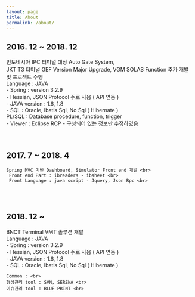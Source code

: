 ```yaml
---
layout: page
title: About
permalink: /about/
---
```


<html>
 <body>
  <div> <h2> 2016. 12 ~ 2018. 12 </h2> </div>
    인도네시아 IPC 터미널 대상 Auto Gate System, <br>
    JKT T3 터미널 GEF Version Major Upgrade, VGM SOLAS Function 추가 개발 및 프로젝트 수행 <br>
     Language : JAVA <br>
      - Spring : version 3.2.9 <br>
      - Hessian, JSON Protocol 주로 사용 ( API 연동 ) <br>
      - JAVA version : 1.6, 1.8 <br>
      - SQL : Oracle, Ibatis Sql, No Sql ( Hibernate ) <br>
              PL/SQL : Database procedure, function, trigger <br>
      - Viewer : Eclipse RCP - 구성되어 있는 정보만 수정하였음 <br>

<br>
<br>
  <div> <h2> 2017. 7 ~ 2018. 4 </h2> </div>

    Spring MVC 기반 Dashboard, Simulator Front end 개발 <br>
     Front end Part : ibreaders - ibsheet <br>
     Front Language : java script - Jquery, Json Rpc <br>

<br>
<br>
  <div> <h2> 2018. 12 ~  </h2> </div>
    BNCT Terminal VMT 솔루션 개발 <br>
     Language : JAVA <br>
      - Spring : version 3.2.9 <br>
      - Hessian, JSON Protocol 주로 사용 ( API 연동 ) <br>
      - JAVA version : 1.6, 1.8 <br>
      - SQL : Oracle, Ibatis Sql, No Sql ( Hibernate ) <br>


    Common : <br>
    형상관리 tool : SVN, SERENA <br>
    이슈관리 tool : BLUE PRINT <br>

  </body>
</html>
